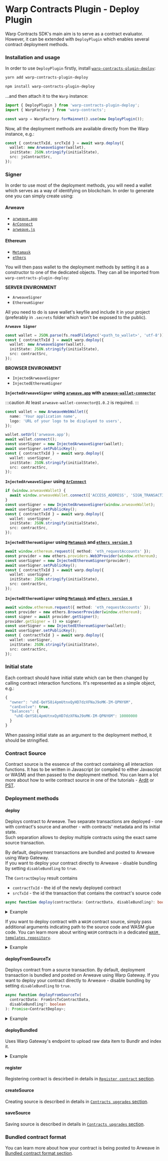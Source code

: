 # Warp Contracts Plugin - Deploy Plugin

Warp Contracts SDK's main aim is to serve as a contract evaluator. However, it can be extended with `DeployPlugin` which enables several contract deployment methods.

### Installation and usage

In order to use `DeployPlugin` firstly, install [`warp-contracts-plugin-deploy`](https://www.npmjs.com/package/warp-contracts-plugin-deploy):

```sh
yarn add warp-contracts-plugin-deploy

npm install warp-contracts-plugin-deploy
```

...and then attach it to the `Warp` instance:

```ts
import { DeployPlugin } from 'warp-contracts-plugin-deploy';
import { WarpFactory } from 'warp-contracts';

const warp = WarpFactory.forMainnet().use(new DeployPlugin());
```

Now, all the deployment methods are available directly from the Warp instance, e.g.:

```ts
const { contractTxId, srcTxId } = await warp.deploy({
  wallet: new ArweaveSigner(wallet),
  initState: JSON.stringify(initialState),
  src: jsContractSrc,
});
```

### Signer

In order to use most of the deployment methods, you will need a wallet which serves as a way of identifying on blockchain. In order to generate one you can simply create using:

#### Arweave

- [`arweave.app`](https://arweave.app/welcome)
- [`ArConnect`](https://www.arconnect.io)
- [`arweave.js`](https://github.com/ArweaveTeam/arweave-js)

#### Ethereum

- [`Metamask`](https://metamask.io)
- [`ethers`](https://docs.ethers.org/v5)

You will then pass wallet to the deployment methods by setting it as a constructor to one of the dedicated objects. They can all be imported from `warp-contracts-plugin-deploy`:

**SERVER ENVIRONMENT**

- `ArweaveSigner`
- `EthereumSigner`

All you need to do is save wallet's keyfile and include it in your project (preferably in `.secrets` folder which won't be exposed to the public).

**`Arweave Signer`**

```typescript
const wallet = JSON.parse(fs.readFileSync('<path_to_wallet>', 'utf-8'));
const { contractTxId } = await warp.deploy({
  wallet: new ArweaveSigner(wallet),
  initState: JSON.stringify(initialState),
  src: contractSrc,
});
```

**BROWSER ENVIRONMENT**

- `InjectedArweaveSigner`
- `InjectedEthereumSigner`

**`InjectedArweaveSigner` using [`arweave.app`](https://arweave.app) with [`arweave-wallet-connector`](https://github.com/jfbeats/ArweaveWalletConnector)**

:::caution
At least `arweave-wallet-connector@1.0.2` is required.
:::

```typescript
const wallet = new ArweaveWebWallet({
  name: 'Your application name',
  logo: 'URL of your logo to be displayed to users',
});

wallet.setUrl('arweave.app');
await wallet.connect();
const userSigner = new InjectedArweaveSigner(wallet);
await userSigner.setPublicKey();
const { contractTxId } = await warp.deploy({
  wallet: userSigner,
  initState: JSON.stringify(initialState),
  src: contractSrc,
});
```

**`InjectedArweaveSigner` using [`ArConnect`](https://www.arconnect.io/)**

```typescript
if (window.arweaveWallet) {
  await window.arweaveWallet.connect(['ACCESS_ADDRESS', 'SIGN_TRANSACTION', 'ACCESS_PUBLIC_KEY', 'SIGNATURE']);
}
const userSigner = new InjectedArweaveSigner(window.arweaveWallet);
await userSigner.setPublicKey();
const { contractTxId } = await warp.deploy({
  wallet: userSigner,
  initState: JSON.stringify(initialState),
  src: contractSrc,
});
```

**`InjectedEthereumSigner` using [`Metamask`](https://metamask.io/) and [`ethers version 5`](https://docs.ethers.org/v5/)**

```typescript
await window.ethereum.request({ method: 'eth_requestAccounts' });
const provider = new ethers.providers.Web3Provider(window.ethereum);
const userSigner = new InjectedEthereumSigner(provider);
await userSigner.setPublicKey();
const { contractTxId } = await warp.deploy({
  wallet: userSigner,
  initState: JSON.stringify(initialState),
  src: contractSrc,
});
```

**`InjectedEthereumSigner` using [`Metamask`](https://metamask.io/) and [`ethers version 6`](https://docs.ethers.org/v6/)**

```typescript
await window.ethereum.request({ method: 'eth_requestAccounts' });
const provider = new ethers.BrowserProvider(window.ethereum);
const signer = await provider.getSigner();
provider.getSigner = () => signer;
const userSigner = new InjectedEthereumSigner(wallet);
await userSigner.setPublicKey();
const { contractTxId } = await warp.deploy({
  wallet: userSigner,
  initState: JSON.stringify(initialState),
  src: contractSrc,
});
```

### Initial state

Each contract should have initial state which can be then changed by calling contract interaction functions. It's represented as a simple object, e.g.:

```ts
{
  "owner": "uhE-QeYS8i4pmUtnxQyHD7dzXFNaJ9oMK-IM-QPNY6M",
  "canEvolve": true,
  "balances": {
    "uhE-QeYS8i4pmUtnxQyHD7dzXFNaJ9oMK-IM-QPNY6M": 10000000
  }
}
```

When passing initial state as an argument to the deployment method, it should be stringified.

### Contract Source

Contract source is the essence of the contract containing all interaction functions. It has to be written in Javascript (or compiled to either Javascript or WASM) and then passed to the deployment method. You can learn a lot more about how to write contract source in one of the tutorials - [Ardit](/tutorials/ardit/introduction/intro) or [PST](../../../../tutorials/pst/introduction/intro).

### Deployment methods

#### deploy

Deploys contract to Arweave.
Two separate transactions are deployed - one with contract's source and another - with contracts' metadata and its initial state.  
Such separation allows to deploy multiple contracts using the exact same source transaction.

By default, deployment transactions are bundled and posted to Arweave using Warp Gateway.  
If you want to deploy your contract directly to Arweave - disable bundling by setting `disableBundling` to `true`.

The `ContractDeploy` result contains

- `contractTxId` - the id of the newly deployed contract
- `srcTxId` - the id the transaction that contains the contract's source code

```typescript
async function deploy(contractData: ContractData, disableBundling?: boolean): Promise<ContractDeploy>;
```

<details>
  <summary>Example</summary>

```typescript
const initialState = {};
const wallet = JSON.parse(fs.readFileSync('<path_to_wallet>', 'utf-8'));
const contractSrc = fs.readFileSync(path.join('<path_to_your_contract.js>'), 'utf8');

const { contractTxId, srcTxId } = await warp.deploy({
  wallet: new ArweaveSigner(wallet), // usually your Arweave wallet
  initState: JSON.stringify(initialState), // remember to stringify the initial state object
  src: contractSrc,
});
```

</details>

If you want to deploy contract with a `WASM` contract source, simply pass additional arguments indicating path to the source code and WASM glue code. You can learn more about writing `WASM` contracts in a dedicated [`WASM templates repository`](https://github.com/warp-contracts/warp-wasm-templates).

<details>
  <summary>Example</summary>

```typescript
const initialState = {};
const contractSrc = fs.readFileSync(path.join('<path_to_your_contract.wasm>'));

const { contractTxId, srcTxId } = await warp.deploy({
  wallet: new ArweaveSigner(wallet), // usually your Arweave wallet
  initState: JSON.stringify(initialState), // remember to stringify the initial state object
  src: contractSrc,
  wasmSrcCodeDir: path.join(__dirname, '<path_to_the_source_code>'),
  wasmGlueCode: path.join(__dirname, '<path_to_the_wasm_glue_code.js>'),
});
```

</details>

#### deployFromSourceTx

Deploys contract from a source transaction. By default, deployment transaction is bundled and posted on Arweave using Warp Gateway.
If you want to deploy your contract directly to Arweave - disable bundling by setting `disableBundling` to `true`.

```typescript
async function deployFromSourceTx(
  contractData: FromSrcTxContractData,
  disableBundling?: boolean
): Promise<ContractDeploy>;
```

<details>
  <summary>Example</summary>

```typescript
const { contractTxId, srcTxId } = await warp.deployFromSourceTx({
  wallet,
  initState: initialState,
  srcTxId: 'SRC_TX_ID',
});
```

</details>

#### deployBundled

Uses Warp Gateway's endpoint to upload raw data item to Bundlr and index it.

<details>
  <summary>Example</summary>

```typescript
const { contractTxId } = await warp.deployBundled(rawDataItem);
```

</details>

#### register

Registering contract is descirbed in details in [`Register contract` section](/docs/sdk/advanced/register-contract).

#### createSource

Creating source is described in details in [`Contracts upgrades` section](/docs/sdk/basic/evolve#create-new-contract-source-transaction).

#### saveSource

Saving source is described in details in [`Contracts upgrades` section](/docs/sdk/basic/evolve#save-new-contract-source).

### Bundled contract format

You can learn more about how your contract is being posted to Arweave in [Bundled contract format section](/docs/sdk/advanced/bundled-contract).
